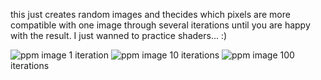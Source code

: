 this just creates random images and thecides which pixels are more compatible with one image through several iterations until you are happy with the result. I just wanned to practice shaders... :)

![ppm image](bin/result_img/0-1.ppm) 1 iteration
![ppm image](bin/result_img/0-10.ppm) 10 iterations
![ppm image](bin/result_img/0-100.ppm) 100 iterations
